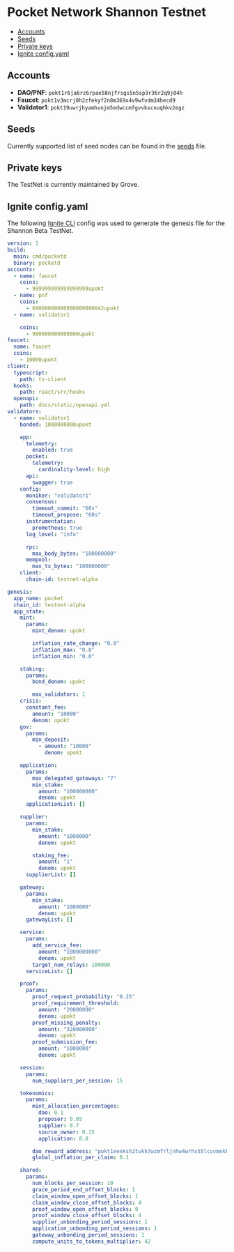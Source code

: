 # Pocket Network Shannon Testnet <!-- omit in toc -->

- [Accounts](#accounts)
- [Seeds](#seeds)
- [Private keys](#private-keys)
- [Ignite config.yaml](#ignite-configyaml)

## Accounts

- **DAO/PNF**: `pokt1r6ja6rz6rpae58njfrsgs5n5sp3r36r2q9j04h`
- **Faucet**: `pokt1v3mcrj0h2zfekyf2n8m369x4v9wfvdm34hecd9`
- **Validator1**: `pokt19uwrjhyamhvnjm5edwccmfgvvkscnuqhkv2egz`

## Seeds

Currently supported list of seed nodes can be found in the [seeds](./seeds) file.

## Private keys

The TestNet is currently maintained by Grove.

## Ignite config.yaml

The following [Ignite CLI](https://github.com/ignite/cli) config was used to
generate the genesis file for the Shannon Beta TestNet.

```yaml
version: 1
build:
  main: cmd/pocketd
  binary: pocketd
accounts:
  - name: faucet
    coins:
      - 999999999999999999upokt
  - name: pnf
    coins:
      - 69000000000000000000042upokt
  - name: validator1

    coins:
      - 900000000000000upokt
faucet:
  name: faucet
  coins:
    - 10000upokt
client:
  typescript:
    path: ts-client
  hooks:
    path: react/src/hooks
  openapi:
    path: docs/static/openapi.yml
validators:
  - name: validator1
    bonded: 1000000000upokt

    app:
      telemetry:
        enabled: true
      pocket:
        telemetry:
          cardinality-level: high
      api:
        swagger: true
    config:
      moniker: "validator1"
      consensus:
        timeout_commit: "60s"
        timeout_propose: "60s"
      instrumentation:
        prometheus: true
      log_level: "info"

      rpc:
        max_body_bytes: "100000000"
      mempool:
        max_tx_bytes: "100000000"
    client:
      chain-id: testnet-alpha

genesis:
  app_name: pocket
  chain_id: testnet-alpha
  app_state:
    mint:
      params:
        mint_denom: upokt

        inflation_rate_change: "0.0"
        inflation_max: "0.0"
        inflation_min: "0.0"

    staking:
      params:
        bond_denom: upokt

        max_validators: 1
    crisis:
      constant_fee:
        amount: "10000"
        denom: upokt
    gov:
      params:
        min_deposit:
          - amount: "10000"
            denom: upokt

    application:
      params:
        max_delegated_gateways: "7"
        min_stake:
          amount: "100000000"
          denom: upokt
      applicationList: []

    supplier:
      params:
        min_stake:
          amount: "1000000"
          denom: upokt

        staking_fee:
          amount: "1"
          denom: upokt
      supplierList: []

    gateway:
      params:
        min_stake:
          amount: "1000000"
          denom: upokt
      gatewayList: []

    service:
      params:
        add_service_fee:
          amount: "1000000000"
          denom: upokt
        target_num_relays: 100000
      serviceList: []

    proof:
      params:
        proof_request_probability: "0.25"
        proof_requirement_threshold:
          amount: "20000000"
          denom: upokt
        proof_missing_penalty:
          amount: "320000000"
          denom: upokt
        proof_submission_fee:
          amount: "1000000"
          denom: upokt

    session:
      params:
        num_suppliers_per_session: 15

    tokenomics:
      params:
        mint_allocation_percentages:
          dao: 0.1
          proposer: 0.05
          supplier: 0.7
          source_owner: 0.15
          application: 0.0

        dao_reward_address: "pokt1eeeksh2tvkh7wzmfrljnhw4wrhs55lcuvmekkw"
        global_inflation_per_claim: 0.1

    shared:
      params:
        num_blocks_per_session: 10
        grace_period_end_offset_blocks: 1
        claim_window_open_offset_blocks: 1
        claim_window_close_offset_blocks: 4
        proof_window_open_offset_blocks: 0
        proof_window_close_offset_blocks: 4
        supplier_unbonding_period_sessions: 1
        application_unbonding_period_sessions: 1
        gateway_unbonding_period_sessions: 1
        compute_units_to_tokens_multiplier: 42

```
